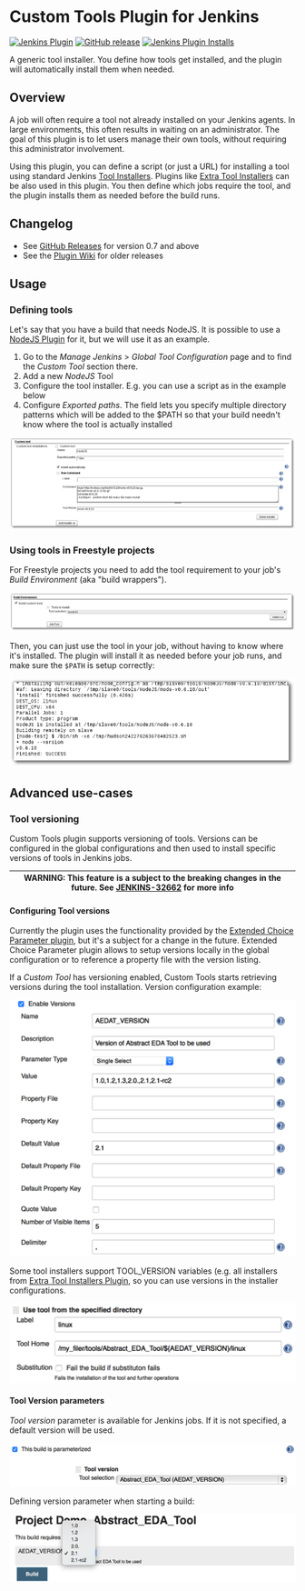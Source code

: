 Custom Tools Plugin for Jenkins
==================

[![Jenkins Plugin](https://img.shields.io/jenkins/plugin/v/custom-tools-plugin.svg)](https://plugins.jenkins.io/custom-tools-plugin)
[![GitHub release](https://img.shields.io/github/release/jenkinsci/custom-tools-plugin.svg?label=changelog)](https://github.com/jenkinsci/custom-tools-plugin/releases/latest)
[![Jenkins Plugin Installs](https://img.shields.io/jenkins/plugin/i/custom-tools-plugin.svg?color=blue)](https://plugins.jenkins.io/custom-tools-plugin)

A generic tool installer. You define how tools get installed, and the plugin will automatically install them when needed.

## Overview

A job will often require a tool not already installed on your Jenkins agents.
In large environments, this often results in waiting on an administrator.
The goal of this plugin is to let users manage their own tools, without requiring this administrator involvement.

Using this plugin, you can define a script (or just a URL) for installing a tool using standard Jenkins [Tool Installers](https://jenkins.io/doc/developer/extensions/jenkins-core/#toolinstaller).
Plugins like [Extra Tool Installers](https://plugins.jenkins.io/extra-tool-installers) can be also used in this plugin.
You then define which jobs require the tool, and the plugin installs them as needed before the build runs.

## Changelog

* See [GitHub Releases](https://github.com/jenkinsci/custom-tools-plugin/releases) for version 0.7 and above
* See the [Plugin Wiki](https://wiki.jenkins.io/display/JENKINS/Custom+Tools+Plugin) for older releases

## Usage

### Defining tools

Let's say that you have a build that needs NodeJS.
It is possible to use a [NodeJS Plugin](https://plugins.jenkins.io/nodejs) for it, but we will use it as an example.

1. Go to the _Manage Jenkins_ > _Global Tool Configuration_ page and to find the _Custom Tool_ section there.
2. Add a new _NodeJS_ Tool
3. Configure the tool installer. E.g. you can use a script as in the example below
4. Configure _Exported paths_. The field lets you specify multiple directory patterns which will be added to the $PATH so that your build needn't know where the tool is actually installed

![Tool Configuration](/docs/images/configure_tool.png)

### Using tools in Freestyle projects

For Freestyle projects you need to add the tool requirement to your job's _Build Environment_ (aka "build wrappers").

![Freestyle Project. Tool Build Wrapper](/docs/images/buildWrapper.png)

Then, you can just use the tool in your job, without having to know where it's installed.
The plugin will install it as needed before your job runs, and make sure the `$PATH` is setup correctly:

![Freestyle Project. Tool Installation log](/docs/images/installLog.png)

## Advanced use-cases

### Tool versioning

Custom Tools plugin supports versioning of tools.
Versions can be configured in the global configurations and then used to install specific versions of tools in Jenkins jobs.

| WARNING:  This feature is a subject to the breaking changes in the future. See [JENKINS-32662](https://issues.jenkins-ci.org/browse/JENKINS-32662) for more info |
| --- |

#### Configuring Tool versions

Currently the plugin uses the functionality provided by the [Extended Choice Parameter plugin](https://plugins.jenkins.io/extended-choice-parameter),
but it's a subject for a change in the future.
Extended Choice Parameter plugin allows to setup versions locally in the global configuration or to reference a property file with the version listing.

If a _Custom Tool_ has versioning enabled, Custom Tools starts retrieving versions during the tool installation.
Version configuration example:

![Tool Version Configuration](/docs/images/versions_Configuration.png)

Some tool installers support TOOL_VERSION variables (e.g. all installers from [Extra Tool Installers Plugin](https://plugins.jenkins.io/extra-tool-installers), so you can use versions in the installer configurations.

![Using Tool Versions in Installers](/docs/images/versions_usageInInstaller.png)

#### Tool Version parameters

_Tool version_ parameter is available for Jenkins jobs.
If it is not specified, a default version will be used.

![Tool Version Parameter Definition](/docs/images/versions_ParameterDefinition.png)

Defining version parameter when starting a build:

![Tool Version Parameter Usage](/docs/images/versions_Parameter.png)
